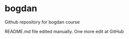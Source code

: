 # bogdan
Github repository for bogdan course

README.md file edited manually. One more edit at GitHub
